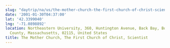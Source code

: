 ```yaml
---
slug: "daytrip/na/us/the-mother-church-the-first-church-of-christ-scientist"
date: '2001-01-30T04:37:00'
lat: '42.3399040'
lng: '-71.0898892'
location: Northeastern University, 360, Huntington Avenue, Back Bay, Boston, Suffolk
  County, Massachusetts, 02115, United States
title: The Mother Church, The First Church of Christ, Scientist
---
```



